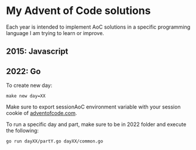 # My Advent of Code solutions
Each year is intended to implement AoC solutions in a specific programming language I am trying to learn or improve. 

## 2015: Javascript

## 2022: Go
To create new day: 
``` make
make new day=XX
```
Make sure to export sessionAoC environment variable with your session cookie of [adventofcode.com](adventofcode.com). 

To run a specific day and part, make sure to be in 2022 folder and execute the following:
```
go run dayXX/partY.go dayXX/common.go
```

